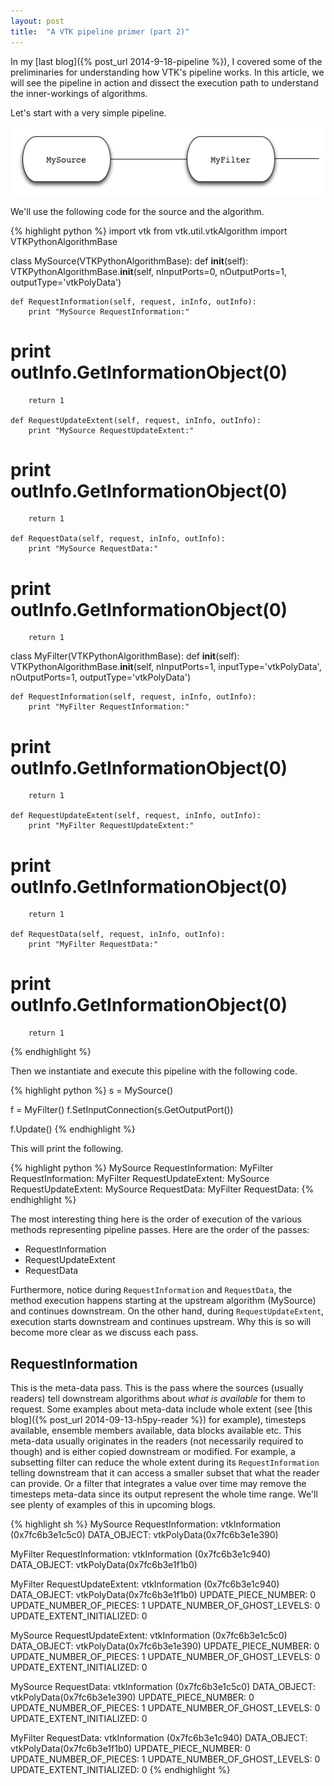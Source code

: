 ```yaml
---
layout: post
title:  "A VTK pipeline primer (part 2)"
---
```


In my [last blog]({% post_url 2014-9-18-pipeline %}), I covered some of the
preliminaries for understanding how VTK's pipeline works. In this article, we
will see the pipeline in action and dissect the execution path to understand
the inner-workings of algorithms.

Let's start with a very simple pipeline.

![a pipeline](/assets/empty-pipeline.png)

We'll use the following code for the source and the algorithm.

{% highlight python %}
import vtk
from vtk.util.vtkAlgorithm import VTKPythonAlgorithmBase

class MySource(VTKPythonAlgorithmBase):
    def __init__(self):
        VTKPythonAlgorithmBase.__init__(self,
            nInputPorts=0,
            nOutputPorts=1, outputType='vtkPolyData')

    def RequestInformation(self, request, inInfo, outInfo):
        print "MySource RequestInformation:"
#        print outInfo.GetInformationObject(0)
        return 1

    def RequestUpdateExtent(self, request, inInfo, outInfo):
        print "MySource RequestUpdateExtent:"
#        print outInfo.GetInformationObject(0)
        return 1

    def RequestData(self, request, inInfo, outInfo):
        print "MySource RequestData:"
#        print outInfo.GetInformationObject(0)
        return 1

class MyFilter(VTKPythonAlgorithmBase):
    def __init__(self):
        VTKPythonAlgorithmBase.__init__(self,
            nInputPorts=1, inputType='vtkPolyData',
            nOutputPorts=1, outputType='vtkPolyData')

    def RequestInformation(self, request, inInfo, outInfo):
        print "MyFilter RequestInformation:"
#        print outInfo.GetInformationObject(0)
        return 1

    def RequestUpdateExtent(self, request, inInfo, outInfo):
        print "MyFilter RequestUpdateExtent:"
#        print outInfo.GetInformationObject(0)
        return 1

    def RequestData(self, request, inInfo, outInfo):
        print "MyFilter RequestData:"
#        print outInfo.GetInformationObject(0)
        return 1
{% endhighlight %}

Then we instantiate and execute this pipeline with the following code.

{% highlight python %}
s = MySource()

f = MyFilter()
f.SetInputConnection(s.GetOutputPort())

f.Update()
{% endhighlight %}

This will print the following.

{% highlight python %}
MySource RequestInformation:
MyFilter RequestInformation:
MyFilter RequestUpdateExtent:
MySource RequestUpdateExtent:
MySource RequestData:
MyFilter RequestData:
{% endhighlight %}

The most interesting thing here is the order of execution of the various
methods representing pipeline passes. Here are the order of the passes:

* RequestInformation
* RequestUpdateExtent
* RequestData

Furthermore, notice during `RequestInformation` and `RequestData`,
the method execution happens starting at the upstream algorithm (MySource)
and continues downstream. On the other hand, during `RequestUpdateExtent`,
execution starts downstream and continues upstream. Why this is so will
become more clear as we discuss each pass.

## RequestInformation

This is the meta-data pass. This is the pass where the sources (usually
readers) tell downstream algorithms about _what is available_ for them
to request. Some examples about meta-data include whole extent (see
[this blog]({% post_url 2014-09-13-h5py-reader %}) for example), timesteps
available, ensemble members available, data blocks available etc.
This meta-data usually originates in the readers (not necessarily required
to though) and is either copied downstream or modified. For example, a
subsetting filter can reduce the whole extent during its `RequestInformation`
telling downstream that it can access a smaller subset that what the reader
can provide. Or a filter that integrates a value over time may remove the
timesteps meta-data since its output represent the whole time range. We'll
see plenty of examples of this in upcoming blogs.

{% highlight sh %}
MySource RequestInformation:
vtkInformation (0x7fc6b3e1c5c0)
  DATA_OBJECT: vtkPolyData(0x7fc6b3e1e390)

MyFilter RequestInformation:
vtkInformation (0x7fc6b3e1c940)
  DATA_OBJECT: vtkPolyData(0x7fc6b3e1f1b0)

MyFilter RequestUpdateExtent:
vtkInformation (0x7fc6b3e1c940)
  DATA_OBJECT: vtkPolyData(0x7fc6b3e1f1b0)
  UPDATE_PIECE_NUMBER: 0
  UPDATE_NUMBER_OF_PIECES: 1
  UPDATE_NUMBER_OF_GHOST_LEVELS: 0
  UPDATE_EXTENT_INITIALIZED: 0

MySource RequestUpdateExtent:
vtkInformation (0x7fc6b3e1c5c0)
  DATA_OBJECT: vtkPolyData(0x7fc6b3e1e390)
  UPDATE_PIECE_NUMBER: 0
  UPDATE_NUMBER_OF_PIECES: 1
  UPDATE_NUMBER_OF_GHOST_LEVELS: 0
  UPDATE_EXTENT_INITIALIZED: 0

MySource RequestData:
vtkInformation (0x7fc6b3e1c5c0)
  DATA_OBJECT: vtkPolyData(0x7fc6b3e1e390)
  UPDATE_PIECE_NUMBER: 0
  UPDATE_NUMBER_OF_PIECES: 1
  UPDATE_NUMBER_OF_GHOST_LEVELS: 0
  UPDATE_EXTENT_INITIALIZED: 0

MyFilter RequestData:
vtkInformation (0x7fc6b3e1c940)
  DATA_OBJECT: vtkPolyData(0x7fc6b3e1f1b0)
  UPDATE_PIECE_NUMBER: 0
  UPDATE_NUMBER_OF_PIECES: 1
  UPDATE_NUMBER_OF_GHOST_LEVELS: 0
  UPDATE_EXTENT_INITIALIZED: 0
{% endhighlight %}
